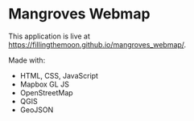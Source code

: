 # Mangroves Webmap

This application is live at https://fillingthemoon.github.io/mangroves_webmap/.

Made with:
- HTML, CSS, JavaScript
- Mapbox GL JS
- OpenStreetMap
- QGIS
- GeoJSON
